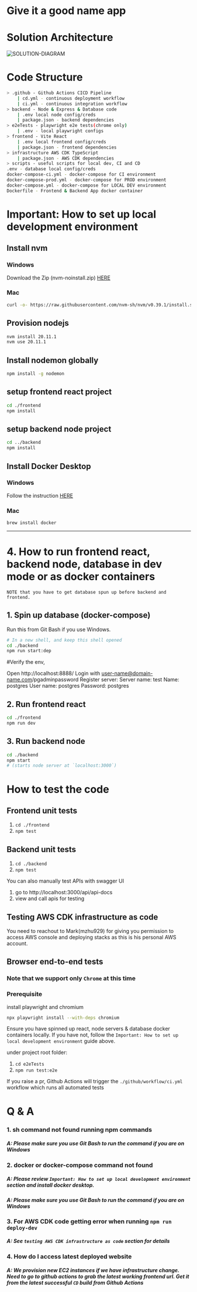 # Give it a good name app

# Solution Architecture

![SOLUTION-DIAGRAM](https://github.com/user-attachments/assets/3fd86ea3-6f87-4174-8391-a50ae3529819)

# Code Structure

```bash
> .github - Github Actions CICD Pipeline
    | cd.yml - continuous deployment workflow
    | ci.yml - continuous integration workflow
> backend - Node & Express & Database code
    | .env local node config/creds
    | package.json - backend dependencies
> e2eTests - playwright e2e tests(chrome only)
    | .env - local playwright configs
> frontend - Vite React
    | .env local frontend config/creds
    | package.json - frontend dependencies
> infrastructure AWS CDK TypeScript
    | package.json - AWS CDK dependencies
> scripts - useful scripts for local dev, CI and CD
.env - database local config/creds
docker-compose-ci.yml - docker-compose for CI environment
docker-compose-prod.yml - docker-compose for PROD environment
docker-compose.yml - docker-compose for LOCAL DEV environment
Dockerfile - Frontend & Backend App docker container
```

# Important: How to set up local development environment

## Install nvm

### Windows

Download the Zip (nvm-noinstall.zip)
[HERE](https://github.com/coreybutler/nvm-windows/releases)

### Mac

```bash
curl -o- https://raw.githubusercontent.com/nvm-sh/nvm/v0.39.1/install.sh | bash
```

## Provision nodejs

```bash
nvm install 20.11.1
nvm use 20.11.1
```

## Install nodemon globally

```bash
npm install -g nodemon
```

## setup frontend react project

```bash
cd ./frontend
npm install
```

## setup backend node project

```bash
cd ../backend
npm install
```

## Install Docker Desktop

### Windows

Follow the instruction [HERE](https://docs.docker.com/desktop/install/windows-install/#:~:text=Download%20the%20installer%20using%20the,Program%20Files%5CDocker%5CDocker%20)

### Mac

```bash
brew install docker
```

---

# 4. How to run frontend react, backend node, database in dev mode or as docker containers

`NOTE that you have to get database spun up before backend and frontend.`

## 1. Spin up database (docker-compose)

Run this from Git Bash if you use Windows.

```bash
# In a new shell, and keep this shell opened
cd ./backend
npm run start:dep
```
#Verify the env,

Open http://localhost:8888/ Login with user-name@domain-name.com/pgadminpassword
Register server:
Server name: test
Name: postgres
User name: postgres
Password: postgres

## 2. Run frontend react

```bash
cd ./frontend
npm run dev
```

## 3. Run backend node

```bash
cd ./backend
npm start
# (starts node server at `localhost:3000`)
```

# How to test the code

## Frontend unit tests

1. `cd ./frontend`
2. `npm test`

## Backend unit tests

1. `cd ./backend`
2. `npm test`

You can also manually test APIs with swagger UI

1. go to http://localhost:3000/api/api-docs
2. view and call apis for testing

## Testing AWS CDK infrastructure as code

You need to reachout to Mark(mzhu929) for giving you permission to access AWS console and deploying stacks as this is his personal AWS account.

## Browser end-to-end tests

### Note that we support only `Chrome` at this time

### Prerequisite

install playwright and chromium

```bash
npx playwright install --with-deps chromium
```

Ensure you have spinned up react, node servers & database docker containers locally. If you have not, follow the `Important: How to set up local development environment` guide above.

under project root folder:

1. `cd e2eTests`
2. `npm run test:e2e`

If you raise a pr, Github Actions will trigger the `./github/workflow/ci.yml` workflow which runs all automated tests

# Q & A

### 1. sh command not found running npm commands

##### A: Please make sure you use Git Bash to run the command if you are on Windows

### 2. docker or docker-compose command not found

##### A: Please review `Important: How to set up local development environment` section and install docker desktop.

##### A: Please make sure you use Git Bash to run the command if you are on Windows

### 3. For AWS CDK code getting error when running `npm run deploy-dev`

##### A: See `testing AWS CDK infrastructure as code` section for details

### 4. How do I access latest deployed website

##### A: We provision new EC2 instances if we have infrastructure change. Need to go to github actions to grab the latest working frontend url. Get it from the latest successful `CD` build from Github Actions
